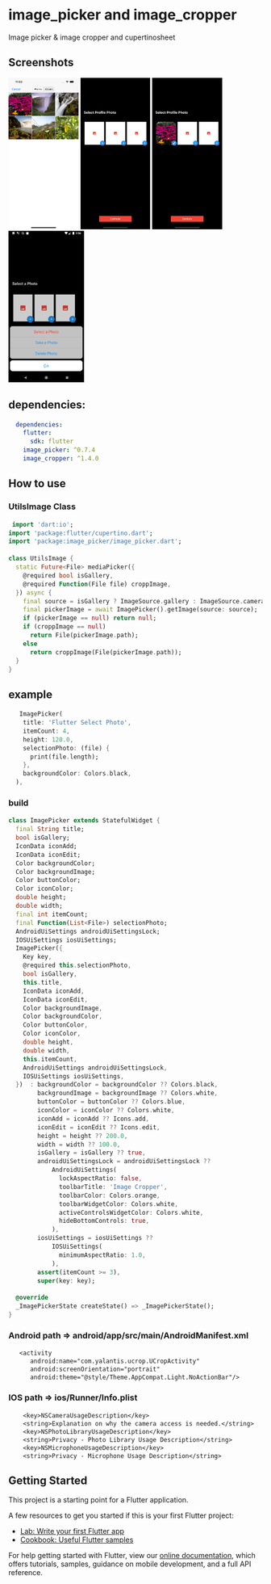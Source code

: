 # image_picker and image_cropper

Image picker  & image cropper and cupertinosheet


## Screenshots
<img src="ss1.png" height="300" /> <img src="ss2.png" height="300" /> <img src="ss3.png" height="300" /><img src="ss4.png" height="300" /> 

## dependencies:


```yaml
  dependencies:
    flutter:
      sdk: flutter
    image_picker: ^0.7.4
    image_cropper: ^1.4.0
```

## How to use

### UtilsImage Class
```dart
 import 'dart:io';
import 'package:flutter/cupertino.dart';
import 'package:image_picker/image_picker.dart';

class UtilsImage {
  static Future<File> mediaPicker({
    @required bool isGallery,
    @required Function(File file) croppImage,
  }) async {
    final source = isGallery ? ImageSource.gallery : ImageSource.camera;
    final pickerImage = await ImagePicker().getImage(source: source);
    if (pickerImage == null) return null;
    if (croppImage == null)
      return File(pickerImage.path);
    else
      return croppImage(File(pickerImage.path));
  }
}
```
## example

```dart
   ImagePicker(
    title: 'Flutter Select Photo',
    itemCount: 4,
    height: 120.0,
    selectionPhoto: (file) {
      print(file.length);
    },
    backgroundColor: Colors.black,
  ),
```
### build
```dart
class ImagePicker extends StatefulWidget {
  final String title;
  bool isGallery;
  IconData iconAdd;
  IconData iconEdit;
  Color backgroundColor;
  Color backgroundImage;
  Color buttonColor;
  Color iconColor;
  double height;
  double width;
  final int itemCount;
  final Function(List<File>) selectionPhoto;
  AndroidUiSettings androidUiSettingsLock;
  IOSUiSettings iosUiSettings;
  ImagePicker({
    Key key,
    @required this.selectionPhoto,
    bool isGallery,
    this.title,
    IconData iconAdd,
    IconData iconEdit,
    Color backgroundImage,
    Color backgroundColor,
    Color buttonColor,
    Color iconColor,
    double height,
    double width,
    this.itemCount,
    AndroidUiSettings androidUiSettingsLock,
    IOSUiSettings iosUiSettings,
  })  : backgroundColor = backgroundColor ?? Colors.black,
        backgroundImage = backgroundImage ?? Colors.white,
        buttonColor = buttonColor ?? Colors.blue,
        iconColor = iconColor ?? Colors.white,
        iconAdd = iconAdd ?? Icons.add,
        iconEdit = iconEdit ?? Icons.edit,
        height = height ?? 200.0,
        width = width ?? 100.0,
        isGallery = isGallery ?? true,
        androidUiSettingsLock = androidUiSettingsLock ??
            AndroidUiSettings(
              lockAspectRatio: false,
              toolbarTitle: 'Image Cropper',
              toolbarColor: Colors.orange,
              toolbarWidgetColor: Colors.white,
              activeControlsWidgetColor: Colors.white,
              hideBottomControls: true,
            ),
        iosUiSettings = iosUiSettings ??
            IOSUiSettings(
              minimumAspectRatio: 1.0,
            ),
        assert(itemCount >= 3),
        super(key: key);

  @override
  _ImagePickerState createState() => _ImagePickerState();
}
```
### Android  path => android/app/src/main/AndroidManifest.xml
 

```activity
   <activity
      android:name="com.yalantis.ucrop.UCropActivity"
      android:screenOrientation="portrait"
      android:theme="@style/Theme.AppCompat.Light.NoActionBar"/>
```

### IOS   path => ios/Runner/Info.plist

```keys
    <key>NSCameraUsageDescription</key>
    <string>Explanation on why the camera access is needed.</string>	
    <key>NSPhotoLibraryUsageDescription</key>
    <string>Privacy - Photo Library Usage Description</string>	
    <key>NSMicrophoneUsageDescription</key>
    <string>Privacy - Microphone Usage Description</string>
```
## Getting Started

This project is a starting point for a Flutter application.

A few resources to get you started if this is your first Flutter project:

- [Lab: Write your first Flutter app](https://flutter.dev/docs/get-started/codelab)
- [Cookbook: Useful Flutter samples](https://flutter.dev/docs/cookbook)

For help getting started with Flutter, view our
[online documentation](https://flutter.dev/docs), which offers tutorials,
samples, guidance on mobile development, and a full API reference.
